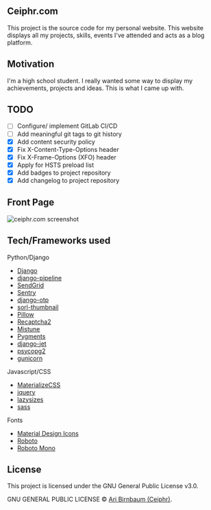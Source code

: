 ## Ceiphr.com

This project is the source code for my personal website. This website displays all my projects, skills, events I've attended and acts as a blog platform.

## Motivation

I'm a high school student. I really wanted some way to display my achievements, projects and ideas. This is what I came up with.

## TODO

- [ ] Configure/ implement GitLab CI/CD
- [ ] Add meaningful git tags to git history
- [x] Add content security policy
- [x] Fix X-Content-Type-Options header
- [x] Fix X-Frame-Options (XFO) header
- [x] Apply for HSTS preload list
- [x] Add badges to project repository
- [x] Add changelog to project repository

## Front Page

![ceiphr.com screenshot](https://cdn.ceiphr.com/gitlab/ceiphr.com/ceiphrcom.png "Ceiphr.com front page.")

## Tech/Frameworks used

Python/Django

- [Django](https://www.djangoproject.com/)
- [django-pipeline](https://django-pipeline.readthedocs.io/en/latest/)
- [SendGrid](https://sendgrid.com/)
- [Sentry](https://sentry.io)
- [django-otp](https://django-otp-official.readthedocs.io/en/latest/)
- [sorl-thumbnail](https://github.com/jazzband/sorl-thumbnail)
- [Pillow](https://python-pillow.org/)
- [Recaptcha2](https://github.com/kbytesys/django-recaptcha2)
- [Mistune](https://github.com/lepture/mistune)
- [Pygments](http://pygments.org/)
- [django-jet](https://github.com/geex-arts/django-jet)
- [psycopg2](https://github.com/psycopg/psycopg2)
- [gunicorn](https://gunicorn.org/)

Javascript/CSS

- [MaterializeCSS](https://materializecss.com/)
- [jquery](https://jquery.com/)
- [lazysizes](https://github.com/aFarkas/lazysizes)
- [sass](https://sass-lang.com/)

Fonts

- [Material Design Icons](https://material.io/)
- [Roboto](https://fonts.google.com/specimen/Roboto)
- [Roboto Mono](https://fonts.google.com/specimen/Roboto+Mono)

## License

This project is licensed under the GNU General Public License v3.0.

GNU GENERAL PUBLIC LICENSE © [Ari Birnbaum (Ceiphr)](https://ceiphr.com).